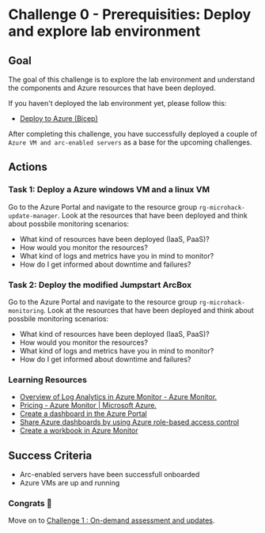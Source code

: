 # Challenge 0 - Prerequisities: Deploy and explore lab environment

## **Goal**

The goal of this challenge is to explore the lab environment and understand the components and Azure resources that have been deployed.

If you haven't deployed the lab environment yet, please follow this:
- [Deploy to Azure (Bicep)](./resources/bicep/README.md)

After completing this challenge, you have successfully deployed a couple of `Azure VM and arc-enabled servers` as a base for the upcoming challenges.

## **Actions**

### Task 1: Deploy a Azure windows VM and a linux VM 

Go to the Azure Portal and navigate to the resource group `rg-microhack-update-manager`. Look at the resources that have been deployed and think about possbile monitoring scenarios:

- What kind of resources have been deployed (IaaS, PaaS)?
- How would you monitor the resources?
- What kind of logs and metrics have you in mind to monitor?
- How do I get informed about downtime and failures?

### Task 2: Deploy the modified Jumpstart ArcBox

Go to the Azure Portal and navigate to the resource group `rg-microhack-monitoring`. Look at the resources that have been deployed and think about possbile monitoring scenarios:

- What kind of resources have been deployed (IaaS, PaaS)?
- How would you monitor the resources?
- What kind of logs and metrics have you in mind to monitor?
- How do I get informed about downtime and failures?



### Learning Resources

- [Overview of Log Analytics in Azure Monitor - Azure Monitor.](https://learn.microsoft.com/en-us/azure/azure-monitor/logs/log-analytics-overview)
- [Pricing - Azure Monitor | Microsoft Azure.](https://azure.microsoft.com/en-in/pricing/details/monitor/)
- [Create a dashboard in the Azure Portal](https://learn.microsoft.com/en-us/azure/azure-portal/azure-portal-dashboards)
- [Share Azure dashboards by using Azure role-based access control](https://learn.microsoft.com/en-us/azure/azure-portal/azure-portal-dashboard-share-access)
- [Create a workbook in Azure Monitor](https://learn.microsoft.com/en-us/azure/azure-monitor/visualize/workbooks-create-workbook)

## Success Criteria

- Arc-enabled servers have been successfull onboarded
- Azure VMs are up and running


### Congrats :partying_face:

 Move on to [Challenge 1 : On-demand assessment and updates](01_challenge.md).
